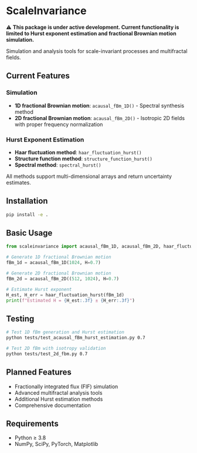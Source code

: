 # ScaleInvariance

⚠️ **This package is under active development. Current functionality is limited to Hurst exponent estimation and fractional Brownian motion simulation.**

Simulation and analysis tools for scale-invariant processes and multifractal fields.

## Current Features

### Simulation
- **1D fractional Brownian motion**: `acausal_fBm_1D()` - Spectral synthesis method
- **2D fractional Brownian motion**: `acausal_fBm_2D()` - Isotropic 2D fields with proper frequency normalization

### Hurst Exponent Estimation
- **Haar fluctuation method**: `haar_fluctuation_hurst()`
- **Structure function method**: `structure_function_hurst()`  
- **Spectral method**: `spectral_hurst()`

All methods support multi-dimensional arrays and return uncertainty estimates.

## Installation

```bash
pip install -e .
```

## Basic Usage

```python
from scaleinvariance import acausal_fBm_1D, acausal_fBm_2D, haar_fluctuation_hurst

# Generate 1D fractional Brownian motion
fBm_1d = acausal_fBm_1D(1024, H=0.7)

# Generate 2D fractional Brownian motion  
fBm_2d = acausal_fBm_2D((512, 1024), H=0.7)

# Estimate Hurst exponent
H_est, H_err = haar_fluctuation_hurst(fBm_1d)
print(f"Estimated H = {H_est:.3f} ± {H_err:.3f}")
```

## Testing

```bash
# Test 1D fBm generation and Hurst estimation
python tests/test_acausal_fBm_hurst_estimation.py 0.7

# Test 2D fBm with isotropy validation
python tests/test_2d_fbm.py 0.7
```

## Planned Features

- Fractionally integrated flux (FIF) simulation
- Advanced multifractal analysis tools
- Additional Hurst estimation methods
- Comprehensive documentation

## Requirements

- Python ≥ 3.8
- NumPy, SciPy, PyTorch, Matplotlib